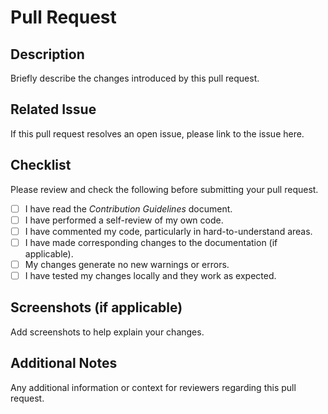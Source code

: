 # Pull Request

## Description
Briefly describe the changes introduced by this pull request.

## Related Issue
If this pull request resolves an open issue, please link to the issue here.

## Checklist
Please review and check the following before submitting your pull request.

- [ ] I have read the *Contribution Guidelines* document.
- [ ] I have performed a self-review of my own code.
- [ ] I have commented my code, particularly in hard-to-understand areas.
- [ ] I have made corresponding changes to the documentation (if applicable).
- [ ] My changes generate no new warnings or errors.
- [ ] I have tested my changes locally and they work as expected.

## Screenshots (if applicable)
Add screenshots to help explain your changes.

## Additional Notes
Any additional information or context for reviewers regarding this pull request.
